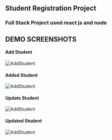 ## Student Registration Project 
### Full Stack Project used react js and node 

## DEMO SCREENSHOTS

#### Add Student
![AddStudent](./src/assets/AddStudent.png)

#### Added Student
![AddStudent](./src/assets/Added.png)

#### Update Student
![AddStudent](./src/assets/UpdateStudent.png)

#### Updated Student
![AddStudent](./src/assets/Updated.png)
